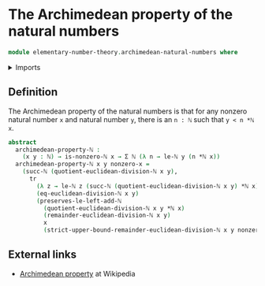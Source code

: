# The Archimedean property of the natural numbers

```agda
module elementary-number-theory.archimedean-natural-numbers where
```

<details><summary>Imports</summary>

```agda
open import elementary-number-theory.equality-natural-numbers
open import elementary-number-theory.euclidean-division-natural-numbers
open import elementary-number-theory.multiplication-natural-numbers
open import elementary-number-theory.natural-numbers
open import elementary-number-theory.nonzero-natural-numbers
open import elementary-number-theory.strict-inequality-natural-numbers

open import foundation.dependent-pair-types
open import foundation.transport-along-identifications
```

</details>

## Definition

The Archimedean property of the natural numbers is that for any nonzero natural number `x` and natural number `y`,
there is an `n : ℕ` such that `y < n *ℕ x`.

```agda
abstract
  archimedean-property-ℕ :
    (x y : ℕ) → is-nonzero-ℕ x → Σ ℕ (λ n → le-ℕ y (n *ℕ x))
  archimedean-property-ℕ x y nonzero-x =
    (succ-ℕ (quotient-euclidean-division-ℕ x y),
      tr
        (λ z → le-ℕ z (succ-ℕ (quotient-euclidean-division-ℕ x y) *ℕ x))
        (eq-euclidean-division-ℕ x y)
        (preserves-le-left-add-ℕ
          (quotient-euclidean-division-ℕ x y *ℕ x)
          (remainder-euclidean-division-ℕ x y)
          x
          (strict-upper-bound-remainder-euclidean-division-ℕ x y nonzero-x)))
```

## External links

- [Archimedean property](https://en.wikipedia.org/wiki/Archimedean_property)
  at Wikipedia
